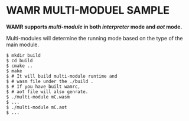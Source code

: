 # WAMR MULTI-MODUEL SAMPLE
**WAMR supports *multi-module* in both *interpreter* mode and *aot* mode.**

Multi-modules will determine the running mode based on the type of the main module.


``` shell
$ mkdir build
$ cd build
$ cmake ..
$ make
$ # It will build multi-module runtime and 
$ # wasm file under the ./build .
$ # If you have built wamrc,
$ # aot file will also genrate.
$ ./multi-module mC.wasm
$ ...
$ ./multi-module mC.aot
$ ...


